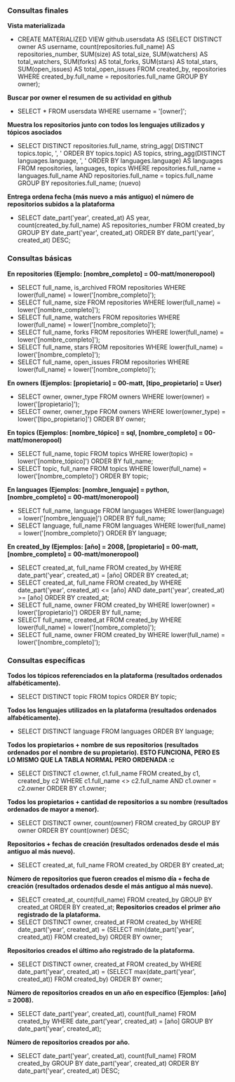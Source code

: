 ### Consultas finales

**Vista materializada**

- CREATE MATERIALIZED VIEW github.usersdata AS (SELECT DISTINCT owner AS username, count(repositories.full_name) AS repositories_number, SUM(size) AS total_size, SUM(watchers) AS total_watchers, SUM(forks) AS total_forks, SUM(stars) AS total_stars, SUM(open_issues) AS total_open_issues FROM created_by, repositories WHERE created_by.full_name = repositories.full_name GROUP BY owner);

**Buscar por owner el resumen de su actividad en github**

- SELECT * FROM usersdata WHERE username = '[owner]';

**Muestra los repositorios junto con todos los lenguajes utilizados y tópicos asociados**

- SELECT DISTINCT repositories.full_name, string_agg( DISTINCT topics.topic, ', ' ORDER BY topics.topic) AS topics, string_agg(DISTINCT languages.language, ', ' ORDER BY languages.language) AS languages FROM repositories, languages, topics WHERE repositories.full_name = languages.full_name AND repositories.full_name = topics.full_name GROUP BY repositories.full_name; (nuevo)

**Entrega ordena fecha (más nuevo a más antiguo) el número de repositorios subidos a la plataforma**

- SELECT date_part('year', created_at) AS year, count(created_by.full_name) AS repositories_number FROM created_by GROUP BY date_part('year', created_at) ORDER BY date_part('year', created_at) DESC;

### Consultas básicas

**En repositories (Ejemplo: [nombre_completo] = 00-matt/moneropool)**

- SELECT full_name, is_archived FROM repositories WHERE lower(full_name) = lower('[nombre_completo]');
- SELECT full_name, size FROM repositories WHERE lower(full_name) = lower('[nombre_completo]');
- SELECT full_name, watchers FROM repositories WHERE lower(full_name) = lower('[nombre_completo]');
- SELECT full_name, forks FROM repositories WHERE lower(full_name) = lower('[nombre_completo]');
- SELECT full_name, stars FROM repositories WHERE lower(full_name) = lower('[nombre_completo]');
- SELECT full_name, open_issues FROM repositories WHERE lower(full_name) = lower('[nombre_completo]');

**En owners (Ejemplos: [propietario] = 00-matt, [tipo_propietario] = User)**

- SELECT owner, owner_type FROM owners WHERE lower(owner) = lower('[propietario]');
- SELECT owner, owner_type FROM owners WHERE lower(owner_type) = lower('[tipo_propietario]') ORDER BY owner;

**En topics (Ejemplos: [nombre_tópico] = sql, [nombre_completo] = 00-matt/moneropool)**

- SELECT full_name, topic FROM topics WHERE lower(topic) = lower('[nombre_tópico]') ORDER BY full_name;
- SELECT topic, full_name FROM topics WHERE lower(full_name) = lower('[nombre_completo]') ORDER BY topic;

**En languages (Ejemplos: [nombre_lenguaje] = python, [nombre_completo] = 00-matt/moneropool)**

- SELECT full_name, language FROM languages WHERE lower(language) = lower('[nombre_lenguaje]') ORDER BY full_name;
- SELECT language, full_name FROM languages WHERE lower(full_name) = lower('[nombre_completo]') ORDER BY language;

**En created_by (Ejemplos: [año] = 2008, [propietario] = 00-matt, [nombre_completo] = 00-matt/moneropool)**

- SELECT created_at, full_name FROM created_by WHERE date_part('year', created_at) = [año] ORDER BY created_at;
- SELECT created_at, full_name FROM created_by WHERE date_part('year', created_at) <= [año] AND date_part('year', created_at) >= [año] ORDER BY created_at;
- SELECT full_name, owner FROM created_by WHERE lower(owner) = lower('[propietario]') ORDER BY full_name;
- SELECT full_name, created_at FROM created_by WHERE lower(full_name) = lower('[nombre_completo]');
- SELECT full_name, owner FROM created_by WHERE lower(full_name) = lower('[nombre_completo]');

### Consultas específicas

**Todos los tópicos referenciados en la plataforma (resultados ordenados alfabéticamente).**
- SELECT DISTINCT topic FROM topics ORDER BY topic;

**Todos los lenguajes utilizados en la plataforma (resultados ordenados alfabéticamente).**
- SELECT DISTINCT language FROM languages ORDER BY language;

**Todos los propietarios + nombre de sus repositorios (resultados ordenados por el nombre de su propietario).
ESTO FUNCIONA, PERO ES LO MISMO QUE LA TABLA NORMAL PERO ORDENADA :c**
- SELECT DISTINCT c1.owner, c1.full_name FROM created_by c1, created_by c2 WHERE c1.full_name <> c2.full_name AND c1.owner = c2.owner ORDER BY c1.owner;

**Todos los propietarios + cantidad de repositorios a su nombre (resultados ordenados de mayor a menor).**
- SELECT DISTINCT owner, count(owner) FROM created_by GROUP BY owner ORDER BY count(owner) DESC;

**Repositorios + fechas de creación (resultados ordenados desde el más antiguo al más nuevo).**
- SELECT created_at, full_name FROM created_by ORDER BY created_at;

**Número de repositorios que fueron creados el mismo día + fecha de creación (resultados ordenados desde el más antiguo al más nuevo).**
- SELECT created_at, count(full_name) FROM created_by GROUP BY created_at ORDER BY created_at;
**Repositorios creados el primer año registrado de la plataforma.**
- SELECT DISTINCT owner, created_at FROM created_by WHERE date_part('year', created_at) = (SELECT min(date_part('year', created_at)) FROM created_by) ORDER BY owner;

**Repositorios creados el último año registrado de la plataforma.**
- SELECT DISTINCT owner, created_at FROM created_by WHERE date_part('year', created_at) = (SELECT max(date_part('year', created_at)) FROM created_by) ORDER BY owner;

**Número de repositorios creados en un año en específico (Ejemplos: [año] = 2008).**
- SELECT date_part('year', created_at), count(full_name) FROM created_by WHERE date_part('year', created_at) = [año] GROUP BY date_part('year', created_at);

**Número de repositorios creados por año.**
- SELECT date_part('year', created_at), count(full_name) FROM created_by GROUP BY date_part('year', created_at) ORDER BY date_part('year', created_at) DESC;

